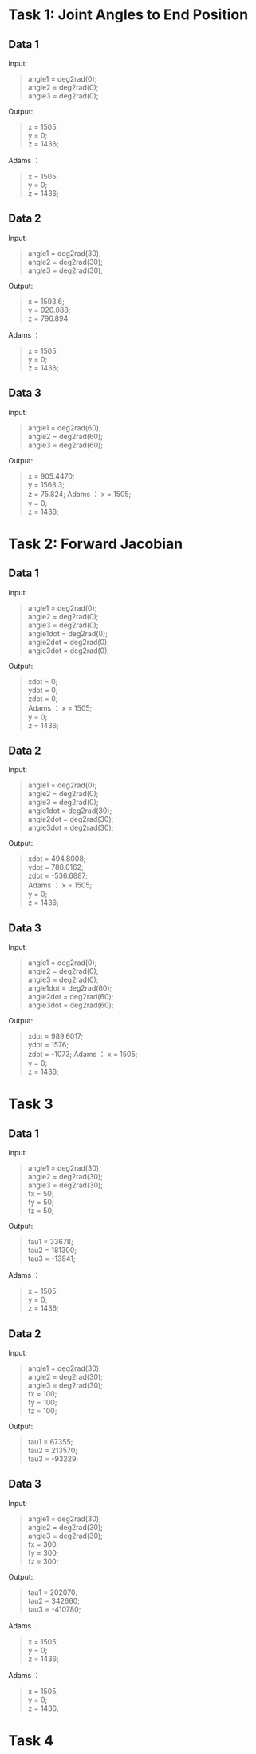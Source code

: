 # Task 1: Joint Angles to End Position
## Data 1
Input:
> angle1 = deg2rad(0);  
> angle2 = deg2rad(0);  
> angle3 = deg2rad(0);

Output:
> x = 1505;  
> y = 0;  
> z = 1436;

Adams ：
> x = 1505;  
> y = 0;  
> z = 1436;
>
## Data 2
Input:
> angle1 = deg2rad(30);  
> angle2 = deg2rad(30);  
> angle3 = deg2rad(30);  

Output:
> x = 1593.6;  
> y = 920.088;  
> z = 796.894;
> 
Adams ：
> x = 1505;  
> y = 0;  
> z = 1436;
## Data 3
Input:
> angle1 = deg2rad(60);  
> angle2 = deg2rad(60);  
> angle3 = deg2rad(60);  

Output:
> x = 905.4470;  
> y = 1568.3;  
> z = 75.824;
Adams ：
> x = 1505;  
> y = 0;  
> z = 1436;

# Task 2: Forward Jacobian
## Data 1
Input:
> angle1 = deg2rad(0);  
> angle2 = deg2rad(0);  
> angle3 = deg2rad(0);  
> angle1dot = deg2rad(0);  
> angle2dot = deg2rad(0);  
> angle3dot = deg2rad(0);  

Output:
> xdot = 0;  
> ydot = 0;  
> zdot = 0;  
Adams ：
> x = 1505;  
> y = 0;  
> z = 1436;

## Data 2
Input:
> angle1 = deg2rad(0);  
> angle2 = deg2rad(0);  
> angle3 = deg2rad(0);  
> angle1dot = deg2rad(30);  
> angle2dot = deg2rad(30);  
> angle3dot = deg2rad(30);  


Output:
> xdot = 494.8008;  
> ydot = 788.0162;  
> zdot = -536.6887;  
Adams ：
> x = 1505;  
> y = 0;  
> z = 1436;
## Data 3
Input:
> angle1 = deg2rad(0);  
> angle2 = deg2rad(0);  
> angle3 = deg2rad(0);  
> angle1dot = deg2rad(60);  
> angle2dot = deg2rad(60);  
> angle3dot = deg2rad(60);  

Output:
> xdot = 989.6017;  
> ydot = 1576;  
> zdot = -1073; 
Adams ：
> x = 1505;  
> y = 0;  
> z = 1436;

# Task 3
## Data 1
Input:
> angle1 = deg2rad(30);  
> angle2 = deg2rad(30);  
> angle3 = deg2rad(30);  
> fx = 50;  
> fy = 50;  
> fz = 50;  

Output:
> tau1 = 33678;  
> tau2 = 181300;  
> tau3 = -13841;

Adams ：
> x = 1505;  
> y = 0;  
> z = 1436;

## Data 2
Input:
> angle1 = deg2rad(30);  
> angle2 = deg2rad(30);  
> angle3 = deg2rad(30);  
> fx = 100;  
> fy = 100;  
> fz = 100;  

Output:
> tau1 = 67355;  
> tau2 = 213570;  
> tau3 = -93229;

## Data 3
Input:
> angle1 = deg2rad(30);  
> angle2 = deg2rad(30);  
> angle3 = deg2rad(30);  
> fx = 300;  
> fy = 300;  
> fz = 300;  

Output:
> tau1 = 202070;  
> tau2 = 342660;  
> tau3 = -410780;

Adams ：
> x = 1505;  
> y = 0;  
> z = 1436;

Adams ：
> x = 1505;  
> y = 0;  
> z = 1436;
# Task 4